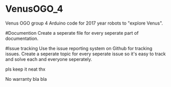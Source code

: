 # VenusOGO_4
Venus OGO group 4
Arduino code for 2017 year robots to "explore Venus".

#Documention
Create a seperate file for every seperate part of documentation.

#Issue tracking
Use the issue reporting system on Github for tracking issues. Create a seperate topic for every seperate issue so it's easy to track and solve each and everyone seperately.

pls keep it neat thx


No warranty bla bla
